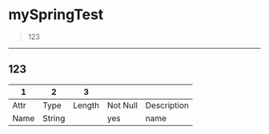 # mySpringTest
> 123

***
## 123
|  1 |  2 |   3  |        |           |
|----|----|------|--------|-----------|
|Attr|Type|Length|Not Null|Description|
|Name|String|    |yes     | name      |

